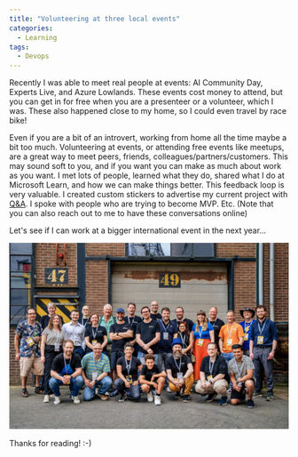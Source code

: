 ```yaml
---
title: "Volunteering at three local events"
categories:
  - Learning
tags:
  - Devops
---
```


Recently I was able to meet real people at events: AI Community Day, Experts Live, and Azure Lowlands. These events cost money to attend, but you can get in for free when you are a presenteer or a volunteer, which I was. These also happened close to my home, so I could even travel by race bike! 

Even if you are a bit of an introvert, working from home all the time maybe a bit too much. Volunteering at events, or attending free events like meetups, are a great way to meet peers, friends, colleagues/partners/customers. This may sound soft to you, and if you want you can make as much about work as you want. I met lots of people, learned what they do, shared what I do at Microsoft Learn, and how we can make things better. This feedback loop is very valuable. I created custom stickers to advertise my current project with [Q&A](https://aka.ms/learnqna). I spoke with people who are trying to become MVP. Etc. (Note that you can also reach out to me to have these conversations online)

Let's see if I can work at a bigger international event in the next year... 

![img](../assets/images/2024-06-28-volunteering-at-three-local-events.jpg)

Thanks for reading! :-)

